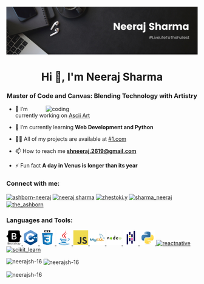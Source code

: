 ![logo](https://github.com/NeerajSh-16/NeerajSh-16/blob/main/Black%20Minimal%20Motivation%20Quote%20LinkedIn%20Banner%20(1).png)
<h1 align="center">Hi 👋, I'm Neeraj Sharma</h1>
<h3 align="center">Master of Code and Canvas: Blending Technology with Artistry</h3>
<img src="https://hack.codingblocks.com/_nuxt/img/maingif.1646021.gif" align="right" width="400" alt="coding">


- 🔭 I’m currently working on [Ascii Art](https://github.com/NeerajSh-16/ascii-art)

- 🌱 I’m currently learning **Web Development and Python**

- 👨‍💻 All of my projects are available at [#1.com](#1.com)

- 📫 How to reach me **shneeraj.2619@gmail.com**

- ⚡ Fun fact **A day in Venus is longer than its year**

<h3 align="left">Connect with me:</h3>
<p align="left">
<a href="https://linkedin.com/in/ashborn-neeraj" target="blank"><img align="center" src="https://raw.githubusercontent.com/rahuldkjain/github-profile-readme-generator/master/src/images/icons/Social/linked-in-alt.svg" alt="ashborn-neeraj" height="30" width="40" /></a>
<a href="https://fb.com/neeraj sharma" target="blank"><img align="center" src="https://raw.githubusercontent.com/rahuldkjain/github-profile-readme-generator/master/src/images/icons/Social/facebook.svg" alt="neeraj sharma" height="30" width="40" /></a>
<a href="https://instagram.com/zhestoki.y" target="blank"><img align="center" src="https://raw.githubusercontent.com/rahuldkjain/github-profile-readme-generator/master/src/images/icons/Social/instagram.svg" alt="zhestoki.y" height="30" width="40" /></a>
<a href="https://www.codechef.com/users/sharma_neeraj" target="blank"><img align="center" src="https://cdn.jsdelivr.net/npm/simple-icons@3.1.0/icons/codechef.svg" alt="sharma_neeraj" height="30" width="40" /></a>
<a href="https://codeforces.com/profile/the_ashborn" target="blank"><img align="center" src="https://raw.githubusercontent.com/rahuldkjain/github-profile-readme-generator/master/src/images/icons/Social/codeforces.svg" alt="the_ashborn" height="30" width="40" /></a>
</p>

<h3 align="left">Languages and Tools:</h3>
<p align="left"> <a href="https://getbootstrap.com" target="_blank" rel="noreferrer"> <img src="https://raw.githubusercontent.com/devicons/devicon/master/icons/bootstrap/bootstrap-plain-wordmark.svg" alt="bootstrap" width="40" height="40"/> </a> <a href="https://www.w3schools.com/cpp/" target="_blank" rel="noreferrer"> <img src="https://raw.githubusercontent.com/devicons/devicon/master/icons/cplusplus/cplusplus-original.svg" alt="cplusplus" width="40" height="40"/> </a> <a href="https://www.w3schools.com/css/" target="_blank" rel="noreferrer"> <img src="https://raw.githubusercontent.com/devicons/devicon/master/icons/css3/css3-original-wordmark.svg" alt="css3" width="40" height="40"/> </a> <a href="https://expressjs.com" target="_blank" rel="noreferrer"> <img src="https://raw.githubusercontent.com/devicons/devicon/master/icons/java/java-original.svg" alt="java" width="40" height="40"/> </a> <a href="https://developer.mozilla.org/en-US/docs/Web/JavaScript" target="_blank" rel="noreferrer"> <img src="https://raw.githubusercontent.com/devicons/devicon/master/icons/javascript/javascript-original.svg" alt="javascript" width="40" height="40"/> </a> <a href="https://www.mongodb.com/" target="_blank" rel="noreferrer">  <img src="https://raw.githubusercontent.com/devicons/devicon/master/icons/mysql/mysql-original-wordmark.svg" alt="mysql" width="40" height="40"/> </a> <a href="https://nodejs.org" target="_blank" rel="noreferrer"> <img src="https://raw.githubusercontent.com/devicons/devicon/master/icons/nodejs/nodejs-original-wordmark.svg" alt="nodejs" width="40" height="40"/> </a> <a href="https://pandas.pydata.org/" target="_blank" rel="noreferrer"> <img src="https://raw.githubusercontent.com/devicons/devicon/2ae2a900d2f041da66e950e4d48052658d850630/icons/pandas/pandas-original.svg" alt="pandas" width="40" height="40"/> </a> <a href="https://www.python.org" target="_blank" rel="noreferrer"> <img src="https://raw.githubusercontent.com/devicons/devicon/master/icons/python/python-original.svg" alt="python" width="40" height="40"/> </a> <a href="https://reactjs.org/" target="_blank" rel="noreferrer"> <img src="https://reactnative.dev/img/header_logo.svg" alt="reactnative" width="40" height="40"/> </a> <a href="https://scikit-learn.org/" target="_blank" rel="noreferrer"> <img src="https://upload.wikimedia.org/wikipedia/commons/0/05/Scikit_learn_logo_small.svg" alt="scikit_learn" width="40" height="40"/> </a> </p>

<p><img align="left" src="https://github-readme-stats.vercel.app/api/top-langs?username=neerajsh-16&show_icons=true&locale=en&layout=compact" alt="neerajsh-16" /></p>

<p>&nbsp;<img align="center" src="https://github-readme-stats.vercel.app/api?username=neerajsh-16&show_icons=true&locale=en" alt="neerajsh-16" /></p>

<p><img align="center" src="https://github-readme-streak-stats.herokuapp.com/?user=neerajsh-16&" alt="neerajsh-16" /></p>
